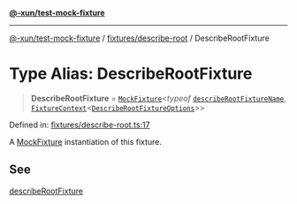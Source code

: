 [**@-xun/test-mock-fixture**](../../../README.md)

***

[@-xun/test-mock-fixture](../../../README.md) / [fixtures/describe-root](../README.md) / DescribeRootFixture

# Type Alias: DescribeRootFixture

> **DescribeRootFixture** = [`MockFixture`](../../../types/fixtures/type-aliases/MockFixture.md)\<*typeof* [`describeRootFixtureName`](../variables/describeRootFixtureName.md), [`FixtureContext`](../../../types/fixtures/type-aliases/FixtureContext.md)\<[`DescribeRootFixtureOptions`](DescribeRootFixtureOptions.md)\>\>

Defined in: [fixtures/describe-root.ts:17](https://github.com/Xunnamius/test-utils/blob/3c079421bf89bc52feb9a33221326ac6f32a13b7/packages/test-mock-fixture/src/fixtures/describe-root.ts#L17)

A [MockFixture](../../../types/fixtures/type-aliases/MockFixture.md) instantiation of this fixture.

## See

[describeRootFixture](../functions/describeRootFixture.md)
